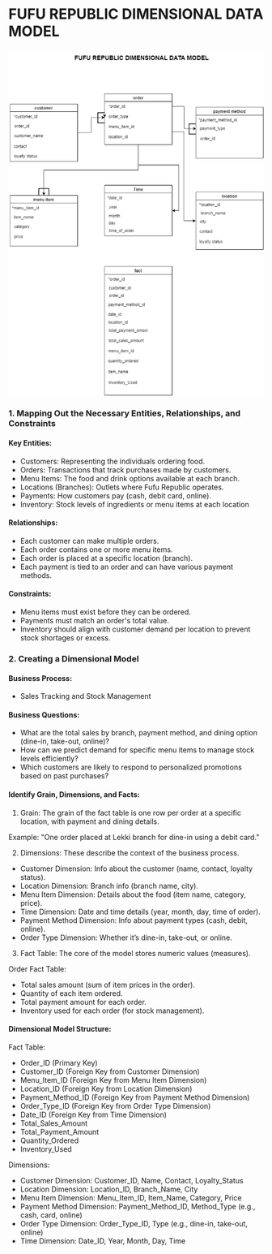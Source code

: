 # FUFU REPUBLIC DIMENSIONAL DATA MODEL


![alt text](Dimensional_Model_Fufu_Republic.drawio.png)



### 1. Mapping Out the Necessary Entities, Relationships, and Constraints

#### Key Entities:

- Customers: Representing the individuals ordering food.
- Orders: Transactions that track purchases made by customers.
- Menu Items: The food and drink options available at each branch.
- Locations (Branches): Outlets where Fufu Republic operates.
- Payments: How customers pay (cash, debit card, online).
- Inventory: Stock levels of ingredients or menu items at each location
  
#### Relationships:

- Each customer can make multiple orders.
- Each order contains one or more menu items.
- Each order is placed at a specific location (branch).
- Each payment is tied to an order and can have various payment methods.
  
#### Constraints:

- Menu items must exist before they can be ordered.
- Payments must match an order's total value.
- Inventory should align with customer demand per location to prevent stock shortages or excess.
  
### 2. Creating a Dimensional Model

#### Business Process:

- Sales Tracking and Stock Management

#### Business Questions:

- What are the total sales by branch, payment method, and dining option (dine-in, take-out, online)?
- How can we predict demand for specific menu items to manage stock levels efficiently?
- Which customers are likely to respond to personalized promotions based on past purchases?
  
#### Identify Grain, Dimensions, and Facts:

1. Grain: The grain of the fact table is one row per order at a specific location, with payment and dining details.

Example: "One order placed at Lekki branch for dine-in using a debit card."

2. Dimensions: These describe the context of the business process.

- Customer Dimension: Info about the customer (name, contact, loyalty status).
- Location Dimension: Branch info (branch name, city).
- Menu Item Dimension: Details about the food (item name, category, price).
- Time Dimension: Date and time details (year, month, day, time of order).
- Payment Method Dimension: Info about payment types (cash, debit, online).
- Order Type Dimension: Whether it’s dine-in, take-out, or online.
  
3. Fact Table: The core of the model stores numeric values (measures).

Order Fact Table:

- Total sales amount (sum of item prices in the order).
- Quantity of each item ordered.
- Total payment amount for each order.
- Inventory used for each order (for stock management).
  
#### Dimensional Model Structure:

Fact Table:

- Order_ID (Primary Key)
- Customer_ID (Foreign Key from Customer Dimension)
- Menu_Item_ID (Foreign Key from Menu Item Dimension)
- Location_ID (Foreign Key from Location Dimension)
- Payment_Method_ID (Foreign Key from Payment Method Dimension)
- Order_Type_ID (Foreign Key from Order Type Dimension)
- Date_ID (Foreign Key from Time Dimension)
- Total_Sales_Amount
- Total_Payment_Amount
- Quantity_Ordered
- Inventory_Used
  
Dimensions:

- Customer Dimension: Customer_ID, Name, Contact, Loyalty_Status
- Location Dimension: Location_ID, Branch_Name, City
- Menu Item Dimension: Menu_Item_ID, Item_Name, Category, Price
- Payment Method Dimension: Payment_Method_ID, Method_Type (e.g., cash, card, online)
- Order Type Dimension: Order_Type_ID, Type (e.g., dine-in, take-out, online)
- Time Dimension: Date_ID, Year, Month, Day, Time
